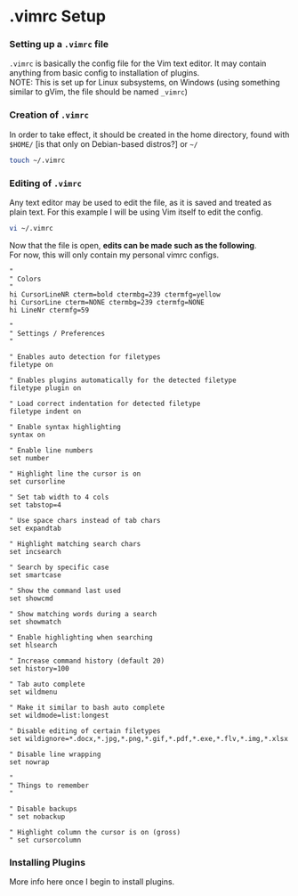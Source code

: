 # .vimrc Setup
### Setting up a `.vimrc` file
`.vimrc` is basically the config file for the Vim text editor. It may contain anything from basic config to installation of plugins.<br>
NOTE: This is set up for Linux subsystems, on Windows (using something similar to gVim, the file should be named `_vimrc`)

### Creation of `.vimrc`
In order to take effect, it should be created in the home directory, found with `$HOME/` [is that only on Debian-based distros?]  or `~/`<br>

```bash
touch ~/.vimrc
```

### Editing of `.vimrc`
Any text editor may be used to edit the file, as it is saved and treated as plain text. For this example I will be using Vim itself to edit the config.<br>

```bash
vi ~/.vimrc
```

Now that the file is open, **edits can be made such as the following**.<br>
For now, this will only contain my personal vimrc configs.<br>

```
"
" Colors
"
hi CursorLineNR cterm=bold ctermbg=239 ctermfg=yellow
hi CursorLine cterm=NONE ctermbg=239 ctermfg=NONE
hi LineNr ctermfg=59

"
" Settings / Preferences
"

" Enables auto detection for filetypes
filetype on

" Enables plugins automatically for the detected filetype
filetype plugin on

" Load correct indentation for detected filetype
filetype indent on

" Enable syntax highlighting
syntax on

" Enable line numbers
set number

" Highlight line the cursor is on
set cursorline

" Set tab width to 4 cols
set tabstop=4

" Use space chars instead of tab chars
set expandtab

" Highlight matching search chars
set incsearch

" Search by specific case
set smartcase

" Show the command last used
set showcmd

" Show matching words during a search
set showmatch

" Enable highlighting when searching
set hlsearch

" Increase command history (default 20)
set history=100

" Tab auto complete
set wildmenu

" Make it similar to bash auto complete
set wildmode=list:longest

" Disable editing of certain filetypes
set wildignore=*.docx,*.jpg,*.png,*.gif,*.pdf,*.exe,*.flv,*.img,*.xlsx

" Disable line wrapping
set nowrap

"
" Things to remember
"

" Disable backups
" set nobackup

" Highlight column the cursor is on (gross)
" set cursorcolumn
```

### Installing Plugins
More info here once I begin to install plugins.

